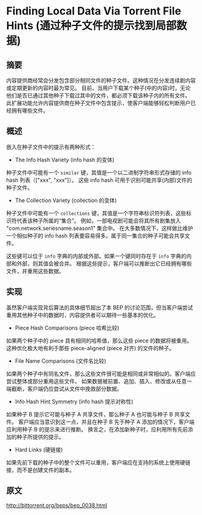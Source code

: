 # Finding Local Data Via Torrent File Hints (通过种子文件的提示找到局部数据)

## 摘要

内容提供商经常会分发包含部分相同文件的种子文件。这种情况在分发连续剧内容或定期更新的内容时最为常见。
目前，当用户下载某个种子(中的内容)时，无论他们是否已通过其他种子下载过其中的文件，都必须下载该种子内的所有文件。
此扩展功能允许内容提供商在种子文件中包含提示，使客户端能够轻松判断用户已经拥有哪些文件。

## 概述

嵌入在种子文件中的提示有两种形式‌：

- The Info Hash Variety (info hash 的变体)

种子文件中可能有一个 `similar` 键，其值是一个以二进制字符串形式存储的 info hash 列表（["xxx", "xxx"]）。
这些 info hash 可用于识别可能共享(内部)文件的种子文件。

- The Collection Variety (collection 的变体)

种子文件中可能有一个 `collections` 键，其值是一个字符串标识符列表，这些标识符代表该种子所属的“集合”。
例如，一部电视剧可能会将其所有剧集放入 "com.network.seriesname.season1" 集合中。
在大多数情况下，这样做比维护一个相似种子的 info hash 列表要容易得多。属于同一集合的种子可能会共享文件。

‌这些键可以位于 `info` 字典的内部或外部。如果一个键同时存在于 `info` 字典的内部和外部，则其值会被合并。
根据这些提示，客户端可以推断出它已经拥有哪些文件，并重用这些数据。

## 实现

虽然客户端实现背后算法的具体细节超出了本 BEP 的讨论范围，但当客户端尝试重用其他种子中的数据时，内容提供者可以期待一些基本的优化。

- Piece Hash Comparisons (piece 哈希比较)

‌如果两个种子中的 piece 具有相同的哈希值，那么这些 piece 的数据将被重用。这种优化极大地有利于那些 piece-aligned (piece 对齐) 的文件的种子。

- File Name Comparisons (文件名比较)

‌如果两个种子中有同名文件，那么这些文件很可能是相同或非常相似的。客户端应尝试整体或部分重用这些文件。
如果数据被前置、追加、插入、修改或从任意一端截断，客户端仍应尝试从文件中挽救部分数据。

- Info Hash Hint Symmetry (info hash 提示对称性)

‌如果种子 B 提示它可能与种子 A 共享文件，那么种子 A 也可能与种子 B 共享文件。
客户端应当意识到这一点，并且在种子 B 先于种子 A 添加的情况下，客户端应利用种子 B 的提示来进行推断。
换言之，在添加新种子时，应利用所有先前添加的种子所提供的提示。

- Hard Links (硬链接)

‌如果先前下载的种子中的整个文件可以重用，客户端应在支持的系统上使用硬链接，而不是创建文件的副本。

## 原文

http://bittorrent.org/beps/bep_0038.html